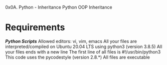 0x0A. Python - Inheritance
Python
OOP
Inheritance

Requirements
===============
***Python Scripts***
Allowed editors: vi, vim, emacs
All your files are interpreted/compiled on Ubuntu 20.04 LTS using python3 (version 3.8.5)
All your files ends with a new line
The first line of all files is #!/usr/bin/python3
This code uses the pycodestyle (version 2.8.*)
All files are executable